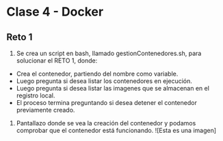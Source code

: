 # Clase 4 - Docker

## Reto 1

1. Se crea un script en bash, llamado gestionContenedores.sh, para solucionar el RETO 1, donde:

- Crea el contenedor, partiendo del nombre como variable.
- Luego pregunta si desea listar los contenedores en ejecución.
- Luego pregunta si desea listar las imagenes que se almacenan en el registro local.
- El proceso termina preguntando si desea detener el contenedor previamente creado.

1. Pantallazo donde se vea la creación del contenedor y podamos comprobar que el contenedor está funcionando.
![Esta es una imagen]


